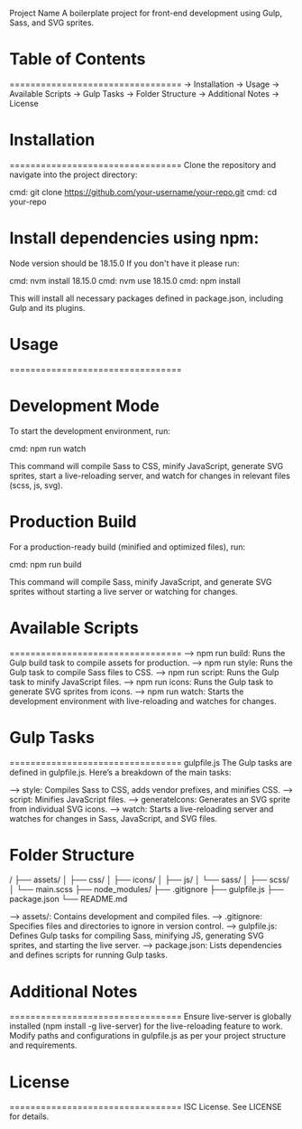 Project Name
A boilerplate project for front-end development using Gulp, Sass, and SVG sprites.

# Table of Contents

=================================
-> Installation
-> Usage
-> Available Scripts
-> Gulp Tasks
-> Folder Structure
-> Additional Notes
-> License

# Installation

=================================
Clone the repository and navigate into the project directory:

cmd: git clone https://github.com/your-username/your-repo.git
cmd: cd your-repo

# Install dependencies using npm:

Node version should be 18.15.0
If you don't have it please run:

cmd: nvm install 18.15.0
cmd: nvm use 18.15.0
cmd: npm install

This will install all necessary packages defined in package.json, including Gulp and its plugins.

# Usage

=================================

# Development Mode

To start the development environment, run:

cmd: npm run watch

This command will compile Sass to CSS, minify JavaScript, generate SVG sprites, start a live-reloading server, and watch for changes in relevant files (scss, js, svg).

# Production Build

For a production-ready build (minified and optimized files), run:

cmd: npm run build

This command will compile Sass, minify JavaScript, and generate SVG sprites without starting a live server or watching for changes.

# Available Scripts

=================================
--> npm run build: Runs the Gulp build task to compile assets for production.
--> npm run style: Runs the Gulp task to compile Sass files to CSS.
--> npm run script: Runs the Gulp task to minify JavaScript files.
--> npm run icons: Runs the Gulp task to generate SVG sprites from icons.
--> npm run watch: Starts the development environment with live-reloading and watches for changes.

# Gulp Tasks

=================================
gulpfile.js
The Gulp tasks are defined in gulpfile.js. Here’s a breakdown of the main tasks:

--> style: Compiles Sass to CSS, adds vendor prefixes, and minifies CSS.
--> script: Minifies JavaScript files.
--> generateIcons: Generates an SVG sprite from individual SVG icons.
--> watch: Starts a live-reloading server and watches for changes in Sass, JavaScript, and SVG files.

# Folder Structure

/
├── assets/
│ ├── css/
│ ├── icons/
│ ├── js/
│ └── sass/
│ ├── scss/
│ └── main.scss
├── node_modules/
├── .gitignore
├── gulpfile.js
├── package.json
└── README.md

--> assets/: Contains development and compiled files.
--> .gitignore: Specifies files and directories to ignore in version control.
--> gulpfile.js: Defines Gulp tasks for compiling Sass, minifying JS, generating SVG sprites, and starting the live server.
--> package.json: Lists dependencies and defines scripts for running Gulp tasks.

# Additional Notes

=================================
Ensure live-server is globally installed (npm install -g live-server) for the live-reloading feature to work.
Modify paths and configurations in gulpfile.js as per your project structure and requirements.

# License

=================================
ISC License. See LICENSE for details.
